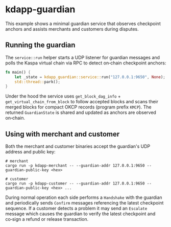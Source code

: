 # kdapp-guardian

This example shows a minimal guardian service that observes checkpoint
anchors and assists merchants and customers during disputes.

## Running the guardian

The `service::run` helper starts a UDP listener for guardian messages
and polls the Kaspa virtual chain via RPC to detect on‑chain checkpoint anchors:

```rust
fn main() {
    let _state = kdapp_guardian::service::run("127.0.0.1:9650", None);
    std::thread::park();
}
```

Under the hood the service uses `get_block_dag_info` +
`get_virtual_chain_from_block` to follow accepted blocks and scans
their merged blocks for compact OKCP records (program prefix `KMCP`).
The returned `GuardianState` is shared and updated as anchors are
observed on‑chain.

## Using with merchant and customer

Both the merchant and customer binaries accept the guardian's UDP
address and public key:

```
# merchant
cargo run -p kdapp-merchant -- --guardian-addr 127.0.0.1:9650 --guardian-public-key <hex>

# customer
cargo run -p kdapp-customer -- --guardian-addr 127.0.0.1:9650 --guardian-public-key <hex> ...
```

During normal operation each side performs a `Handshake` with the
guardian and periodically sends `Confirm` messages referencing the
latest checkpoint sequence. If a customer detects a problem it may
send an `Escalate` message which causes the guardian to verify the
latest checkpoint and co‑sign a refund or release transaction.
